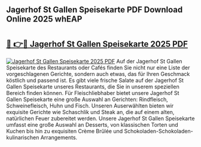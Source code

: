 ## Jagerhof St Gallen Speisekarte PDF Download Online 2025 whEAP

# <h2><a href="http://gcd0pud.nevu.top/?p=Jagerhof+St+Gallen+Speisekarte">🔗 👉🔴 Jagerhof St Gallen Speisekarte 2025 PDF</a></h2>

[![Jagerhof St Gallen Speisekarte 2025 PDF](https://i.imgur.com/dBaPXMq.png)](http://gcd0pud.nevu.top/?p=Jagerhof+St+Gallen+Speisekarte)
Auf der Jagerhof St Gallen Speisekarte des Restaurants oder Cafés finden Sie nicht nur eine Liste der vorgeschlagenen Gerichte, sondern auch etwas, das für Ihren Geschmack köstlich und passend ist. Es gibt viele frische Salate auf der Jagerhof St Gallen Speisekarte unseres Restaurants, die Sie in unserem speziellen Bereich finden können. Für Fleischliebhaber bietet unsere Jagerhof St Gallen Speisekarte eine große Auswahl an Gerichten: Rindfleisch, Schweinefleisch, Huhn und Fisch. Unseren Auserwählten bieten wir exquisite Gerichte wie Schaschlik und Steak an, die auf einem alten, natürlichen Feuer zubereitet werden. Unsere Jagerhof St Gallen Speisekarte umfasst eine große Auswahl an Desserts, von klassischen Torten und Kuchen bis hin zu exquisiten Crème Brûlée und Schokoladen-Schokoladen-kulinarischen Arrangements.
